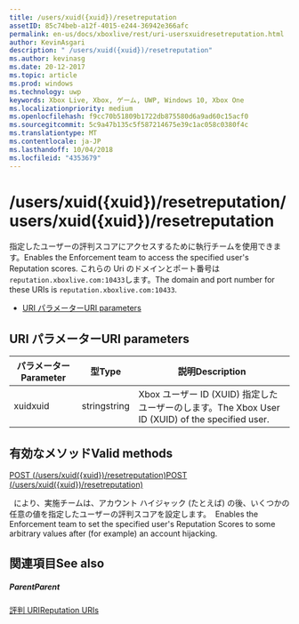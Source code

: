 ```yaml
---
title: /users/xuid({xuid})/resetreputation
assetID: 85c74beb-a12f-4015-e244-36942e366afc
permalink: en-us/docs/xboxlive/rest/uri-usersxuidresetreputation.html
author: KevinAsgari
description: " /users/xuid({xuid})/resetreputation"
ms.author: kevinasg
ms.date: 20-12-2017
ms.topic: article
ms.prod: windows
ms.technology: uwp
keywords: Xbox Live, Xbox, ゲーム, UWP, Windows 10, Xbox One
ms.localizationpriority: medium
ms.openlocfilehash: f9cc70b51809b1722db875580d6a9ad60c15acf0
ms.sourcegitcommit: 5c9a47b135c5f587214675e39c1ac058c0380f4c
ms.translationtype: MT
ms.contentlocale: ja-JP
ms.lasthandoff: 10/04/2018
ms.locfileid: "4353679"
---
```

# <a name="usersxuidxuidresetreputation"></a><span data-ttu-id="12b6f-104">/users/xuid({xuid})/resetreputation</span><span class="sxs-lookup"><span data-stu-id="12b6f-104">/users/xuid({xuid})/resetreputation</span></span>
<span data-ttu-id="12b6f-105">指定したユーザーの評判スコアにアクセスするために執行チームを使用できます。</span><span class="sxs-lookup"><span data-stu-id="12b6f-105">Enables the Enforcement team to access the specified user's Reputation scores.</span></span> <span data-ttu-id="12b6f-106">これらの Uri のドメインとポート番号は`reputation.xboxlive.com:10433`します。</span><span class="sxs-lookup"><span data-stu-id="12b6f-106">The domain and port number for these URIs is `reputation.xboxlive.com:10433`.</span></span>
 
  * [<span data-ttu-id="12b6f-107">URI パラメーター</span><span class="sxs-lookup"><span data-stu-id="12b6f-107">URI parameters</span></span>](#ID4EV)
 
<a id="ID4EV"></a>

 
## <a name="uri-parameters"></a><span data-ttu-id="12b6f-108">URI パラメーター</span><span class="sxs-lookup"><span data-stu-id="12b6f-108">URI parameters</span></span>
 
| <span data-ttu-id="12b6f-109">パラメーター</span><span class="sxs-lookup"><span data-stu-id="12b6f-109">Parameter</span></span>| <span data-ttu-id="12b6f-110">型</span><span class="sxs-lookup"><span data-stu-id="12b6f-110">Type</span></span>| <span data-ttu-id="12b6f-111">説明</span><span class="sxs-lookup"><span data-stu-id="12b6f-111">Description</span></span>| 
| --- | --- | --- | 
| <span data-ttu-id="12b6f-112">xuid</span><span class="sxs-lookup"><span data-stu-id="12b6f-112">xuid</span></span>| <span data-ttu-id="12b6f-113">string</span><span class="sxs-lookup"><span data-stu-id="12b6f-113">string</span></span>| <span data-ttu-id="12b6f-114">Xbox ユーザー ID (XUID) 指定したユーザーのします。</span><span class="sxs-lookup"><span data-stu-id="12b6f-114">The Xbox User ID (XUID) of the specified user.</span></span>| 
  
<a id="ID4EVB"></a>

 
## <a name="valid-methods"></a><span data-ttu-id="12b6f-115">有効なメソッド</span><span class="sxs-lookup"><span data-stu-id="12b6f-115">Valid methods</span></span>

[<span data-ttu-id="12b6f-116">POST (/users/xuid({xuid})/resetreputation)</span><span class="sxs-lookup"><span data-stu-id="12b6f-116">POST (/users/xuid({xuid})/resetreputation)</span></span>](uri-usersxuidresetreputationpost.md)

<span data-ttu-id="12b6f-117">&nbsp;&nbsp;により、実施チームは、アカウント ハイジャック (たとえば) の後、いくつかの任意の値を指定したユーザーの評判スコアを設定します。</span><span class="sxs-lookup"><span data-stu-id="12b6f-117">&nbsp;&nbsp;Enables the Enforcement team to set the specified user's Reputation Scores to some arbitrary values after (for example) an account hijacking.</span></span>
 
<a id="ID4E6B"></a>

 
## <a name="see-also"></a><span data-ttu-id="12b6f-118">関連項目</span><span class="sxs-lookup"><span data-stu-id="12b6f-118">See also</span></span>
 
<a id="ID4EBC"></a>

 
##### <a name="parent"></a><span data-ttu-id="12b6f-119">Parent</span><span class="sxs-lookup"><span data-stu-id="12b6f-119">Parent</span></span> 

[<span data-ttu-id="12b6f-120">評判 URI</span><span class="sxs-lookup"><span data-stu-id="12b6f-120">Reputation URIs</span></span>](atoc-reference-reputation.md)

   
